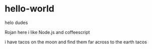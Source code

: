 # hello-world
helo dudes

Rojan here i like Node.js and coffeescript

i have tacos on the moon and find them far across to the earth tacos
